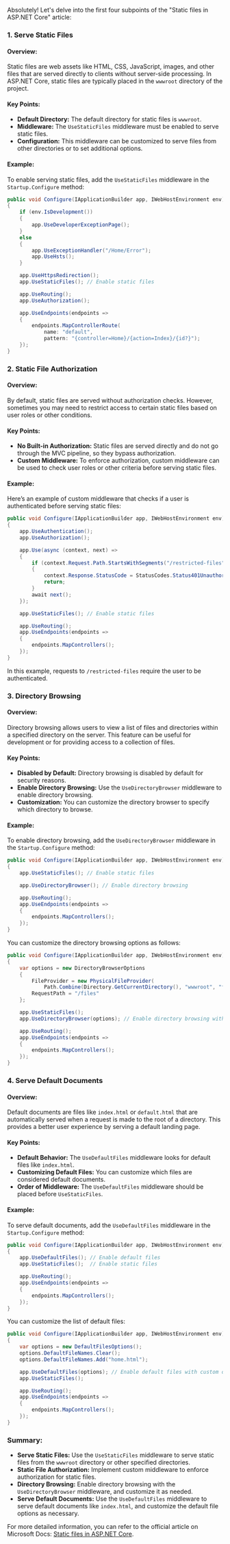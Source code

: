 Absolutely! Let's delve into the first four subpoints of the "Static files in ASP.NET Core" article:

### 1. Serve Static Files

#### Overview:
Static files are web assets like HTML, CSS, JavaScript, images, and other files that are served directly to clients without server-side processing. In ASP.NET Core, static files are typically placed in the `wwwroot` directory of the project.

#### Key Points:
- **Default Directory:** The default directory for static files is `wwwroot`.
- **Middleware:** The `UseStaticFiles` middleware must be enabled to serve static files.
- **Configuration:** This middleware can be customized to serve files from other directories or to set additional options.

#### Example:
To enable serving static files, add the `UseStaticFiles` middleware in the `Startup.Configure` method:

```csharp
public void Configure(IApplicationBuilder app, IWebHostEnvironment env)
{
    if (env.IsDevelopment())
    {
        app.UseDeveloperExceptionPage();
    }
    else
    {
        app.UseExceptionHandler("/Home/Error");
        app.UseHsts();
    }

    app.UseHttpsRedirection();
    app.UseStaticFiles(); // Enable static files

    app.UseRouting();
    app.UseAuthorization();

    app.UseEndpoints(endpoints =>
    {
        endpoints.MapControllerRoute(
            name: "default",
            pattern: "{controller=Home}/{action=Index}/{id?}");
    });
}
```

### 2. Static File Authorization

#### Overview:
By default, static files are served without authorization checks. However, sometimes you may need to restrict access to certain static files based on user roles or other conditions.

#### Key Points:
- **No Built-in Authorization:** Static files are served directly and do not go through the MVC pipeline, so they bypass authorization.
- **Custom Middleware:** To enforce authorization, custom middleware can be used to check user roles or other criteria before serving static files.

#### Example:
Here’s an example of custom middleware that checks if a user is authenticated before serving static files:

```csharp
public void Configure(IApplicationBuilder app, IWebHostEnvironment env)
{
    app.UseAuthentication();
    app.UseAuthorization();

    app.Use(async (context, next) =>
    {
        if (context.Request.Path.StartsWithSegments("/restricted-files") && !context.User.Identity.IsAuthenticated)
        {
            context.Response.StatusCode = StatusCodes.Status401Unauthorized;
            return;
        }
        await next();
    });

    app.UseStaticFiles(); // Enable static files

    app.UseRouting();
    app.UseEndpoints(endpoints =>
    {
        endpoints.MapControllers();
    });
}
```

In this example, requests to `/restricted-files` require the user to be authenticated.

### 3. Directory Browsing

#### Overview:
Directory browsing allows users to view a list of files and directories within a specified directory on the server. This feature can be useful for development or for providing access to a collection of files.

#### Key Points:
- **Disabled by Default:** Directory browsing is disabled by default for security reasons.
- **Enable Directory Browsing:** Use the `UseDirectoryBrowser` middleware to enable directory browsing.
- **Customization:** You can customize the directory browser to specify which directory to browse.

#### Example:
To enable directory browsing, add the `UseDirectoryBrowser` middleware in the `Startup.Configure` method:

```csharp
public void Configure(IApplicationBuilder app, IWebHostEnvironment env)
{
    app.UseStaticFiles(); // Enable static files

    app.UseDirectoryBrowser(); // Enable directory browsing

    app.UseRouting();
    app.UseEndpoints(endpoints =>
    {
        endpoints.MapControllers();
    });
}
```

You can customize the directory browsing options as follows:

```csharp
public void Configure(IApplicationBuilder app, IWebHostEnvironment env)
{
    var options = new DirectoryBrowserOptions
    {
        FileProvider = new PhysicalFileProvider(
            Path.Combine(Directory.GetCurrentDirectory(), "wwwroot", "files")),
        RequestPath = "/files"
    };

    app.UseStaticFiles();
    app.UseDirectoryBrowser(options); // Enable directory browsing with options

    app.UseRouting();
    app.UseEndpoints(endpoints =>
    {
        endpoints.MapControllers();
    });
}
```

### 4. Serve Default Documents

#### Overview:
Default documents are files like `index.html` or `default.html` that are automatically served when a request is made to the root of a directory. This provides a better user experience by serving a default landing page.

#### Key Points:
- **Default Behavior:** The `UseDefaultFiles` middleware looks for default files like `index.html`.
- **Customizing Default Files:** You can customize which files are considered default documents.
- **Order of Middleware:** The `UseDefaultFiles` middleware should be placed before `UseStaticFiles`.

#### Example:
To serve default documents, add the `UseDefaultFiles` middleware in the `Startup.Configure` method:

```csharp
public void Configure(IApplicationBuilder app, IWebHostEnvironment env)
{
    app.UseDefaultFiles(); // Enable default files
    app.UseStaticFiles();  // Enable static files

    app.UseRouting();
    app.UseEndpoints(endpoints =>
    {
        endpoints.MapControllers();
    });
}
```

You can customize the list of default files:

```csharp
public void Configure(IApplicationBuilder app, IWebHostEnvironment env)
{
    var options = new DefaultFilesOptions();
    options.DefaultFileNames.Clear();
    options.DefaultFileNames.Add("home.html");

    app.UseDefaultFiles(options); // Enable default files with custom options
    app.UseStaticFiles();

    app.UseRouting();
    app.UseEndpoints(endpoints =>
    {
        endpoints.MapControllers();
    });
}
```

### Summary:

- **Serve Static Files:** Use the `UseStaticFiles` middleware to serve static files from the `wwwroot` directory or other specified directories.
- **Static File Authorization:** Implement custom middleware to enforce authorization for static files.
- **Directory Browsing:** Enable directory browsing with the `UseDirectoryBrowser` middleware, and customize it as needed.
- **Serve Default Documents:** Use the `UseDefaultFiles` middleware to serve default documents like `index.html`, and customize the default file options as necessary.

For more detailed information, you can refer to the official article on Microsoft Docs: [Static files in ASP.NET Core](https://docs.microsoft.com/en-us/aspnet/core/fundamentals/static-files).